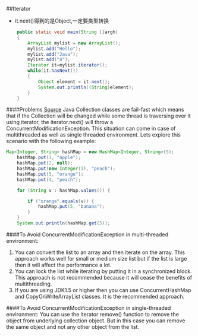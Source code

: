 ##Iterator
- it.next()得到的是Object,一定要类型转换

```java
    public static void main(String []argh)
    {
        ArrayList mylist = new ArrayList();
        mylist.add("Hello");
        mylist.add("Java");
        mylist.add("4");
        Iterator it=mylist.iterator();
        while(it.hasNext())
        {
            Object element = it.next();
            System.out.println((String)element);
        }
    }
```
####Problems
[Source](http://www.javacodegeeks.com/2011/05/avoid-concurrentmodificationexception.html)
Java Collection classes are fail-fast which means that if the Collection will be changed while some thread is traversing over it using iterator, the iterator.next() will throw a ConcurrentModificationException.
This situation can come in case of multithreaded as well as single threaded environment.
Lets explore this scenario with the following example:

```java
Map<Integer, String> hashMap = new HashMap<Integer, String>(5);
    hashMap.put(1, "apple");
    hashMap.put(2, null);
    hashMap.put(new Integer(3), "peach");
    hashMap.put(3, "orange");
    hashMap.put(4, "peach");

    for (String v : hashMap.values()) {

        if ("orange".equals(v)) {
            hashMap.put(5, "banana");
        }
    }
    System.out.println(hashMap.get(5));
```

####To Avoid ConcurrentModificationException in multi-threaded environment:
1. You can convert the list to an array and then iterate on the array. This approach works well for small or medium size list but if the list is large then it will affect the performance a lot.
2. You can lock the list while iterating by putting it in a synchronized block. This approach is not recommended because it will cease the benefits of multithreading.
3. If you are using JDK1.5 or higher then you can use ConcurrentHashMap and CopyOnWriteArrayList classes. It is the recommended approach.

####To Avoid ConcurrentModificationException in single-threaded environment:
You can use the iterator remove() function to remove the object from underlying collection object. But in this case you can remove the same object and not any other object from the list.
